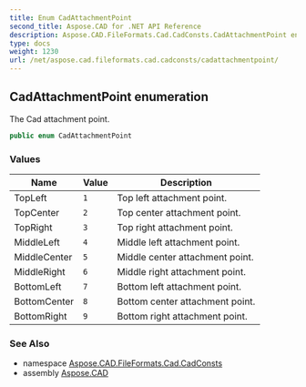 ```yaml
---
title: Enum CadAttachmentPoint
second_title: Aspose.CAD for .NET API Reference
description: Aspose.CAD.FileFormats.Cad.CadConsts.CadAttachmentPoint enum. The Cad attachment point
type: docs
weight: 1230
url: /net/aspose.cad.fileformats.cad.cadconsts/cadattachmentpoint/
---
```

## CadAttachmentPoint enumeration

The Cad attachment point.

```csharp
public enum CadAttachmentPoint
```

### Values

| Name | Value | Description |
| --- | --- | --- |
| TopLeft | `1` | Top left attachment point. |
| TopCenter | `2` | Top center attachment point. |
| TopRight | `3` | Top right attachment point. |
| MiddleLeft | `4` | Middle left attachment point. |
| MiddleCenter | `5` | Middle center attachment point. |
| MiddleRight | `6` | Middle right attachment point. |
| BottomLeft | `7` | Bottom left attachment point. |
| BottomCenter | `8` | Bottom center attachment point. |
| BottomRight | `9` | Bottom right attachment point. |

### See Also

* namespace [Aspose.CAD.FileFormats.Cad.CadConsts](../../aspose.cad.fileformats.cad.cadconsts/)
* assembly [Aspose.CAD](../../)


